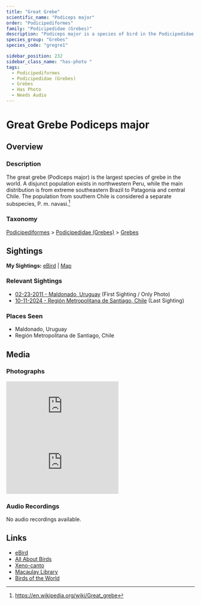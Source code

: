 ```yaml
---
title: "Great Grebe"
scientific_name: "Podiceps major"
order: "Podicipediformes"
family: "Podicipedidae (Grebes)"
description: "Podiceps major is a species of bird in the Podicipedidae (Grebes) family. It has been observed 2 times. It has been photographed."
species_group: "Grebes"
species_code: "gregre1"

sidebar_position: 232
sidebar_class_name: "has-photo "
tags: 
  - Podicipediformes
  - Podicipedidae (Grebes)
  - Grebes
  - Has Photo
  - Needs Audio
---
```


# Great Grebe <span className='sci_name'>Podiceps major</span>

## Overview

### Description
The great grebe (Podiceps major) is the largest species of grebe in the world. A disjunct population exists in northwestern Peru, while the main distribution is from extreme southeastern Brazil to Patagonia and central Chile. The population from southern Chile is considered a separate subspecies, P. m. navasi.[^1]

[^1]: https://en.wikipedia.org/wiki/Great_grebe

### Taxonomy
[Podicipediformes](/tags/podicipediformes) > [Podicipedidae (Grebes)](/tags/podicipedidae-grebes) > [Grebes](/tags/grebes)


## Sightings

**My Sightings:** [eBird](https://ebird.org/lifelist?r=world&time=life&spp=gregre1) | [Map](/map?species_code=gregre1)

### Relevant Sightings

* [02-23-2011 - Maldonado, Uruguay](https://ebird.org/checklist/S206239080) (First Sighting / Only Photo)
* [10-11-2024 - Región Metropolitana de Santiago, Chile](https://ebird.org/checklist/S198398422) (Last Sighting)

### Places Seen

* Maldonado, Uruguay
* Región Metropolitana de Santiago, Chile



## Media
### Photographs
<iframe className="photo_iframe horizontal" src="https://macaulaylibrary.org/asset/627874550/embed" frameBorder="0" allowFullScreen></iframe>
<iframe className="photo_iframe horizontal" src="https://macaulaylibrary.org/asset/627874551/embed" frameBorder="0" allowFullScreen></iframe>

### Audio Recordings
No audio recordings available.

## Links
* [eBird](https://ebird.org/species/gregre1) 
* [All About Birds](https://www.allaboutbirds.org/guide/gregre1) 
* [Xeno-canto](https://www.xeno-canto.org/species/podiceps-major) 
* [Macaulay Library](https://search.macaulaylibrary.org/catalog?taxonCode=gregre1&sort=rating_rank_desc)
* [Birds of the World](https://birdsoftheworld.org/bow/species/gregre1)
